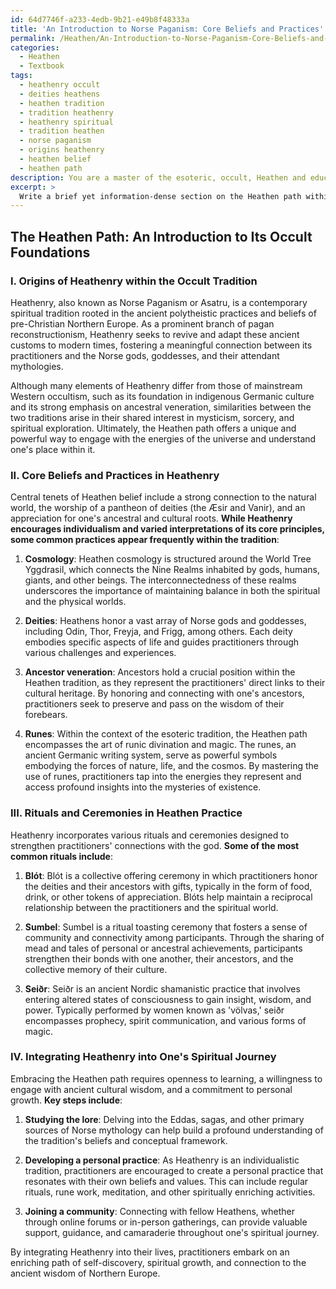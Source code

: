 ```yaml
---
id: 64d7746f-a233-4edb-9b21-e49b8f48333a
title: 'An Introduction to Norse Paganism: Core Beliefs and Practices'
permalink: /Heathen/An-Introduction-to-Norse-Paganism-Core-Beliefs-and-Practices/
categories:
  - Heathen
  - Textbook
tags:
  - heathenry occult
  - deities heathens
  - heathen tradition
  - tradition heathenry
  - heathenry spiritual
  - tradition heathen
  - norse paganism
  - origins heathenry
  - heathen belief
  - heathen path
description: You are a master of the esoteric, occult, Heathen and education, you have written many textbooks on the subject in ways that provide students with rich and deep understanding of the subject. You are being asked to write textbook-like sections on a topic and you do it with full context, explainability, and reliability in accuracy to the true facts of the topic at hand, in a textbook style that a student would easily be able to learn from, in a rich, engaging, and contextual way. Always include relevant context (such as formulas and history), related concepts, and in a way that someone can gain deep insights from.
excerpt: > 
  Write a brief yet information-dense section on the Heathen path within the domain of the occult, suitable for an introductory grimoire or lesson in this esoteric tradition. Include essential elements, such as its origins, core beliefs, practices, and rituals, as well as how one can integrate Heathenry into their spiritual journey.
---
```


## The Heathen Path: An Introduction to Its Occult Foundations

### I. Origins of Heathenry within the Occult Tradition

Heathenry, also known as Norse Paganism or Asatru, is a contemporary spiritual tradition rooted in the ancient polytheistic practices and beliefs of pre-Christian Northern Europe. As a prominent branch of pagan reconstructionism, Heathenry seeks to revive and adapt these ancient customs to modern times, fostering a meaningful connection between its practitioners and the Norse gods, goddesses, and their attendant mythologies.

Although many elements of Heathenry differ from those of mainstream Western occultism, such as its foundation in indigenous Germanic culture and its strong emphasis on ancestral veneration, similarities between the two traditions arise in their shared interest in mysticism, sorcery, and spiritual exploration. Ultimately, the Heathen path offers a unique and powerful way to engage with the energies of the universe and understand one's place within it.

### II. Core Beliefs and Practices in Heathenry

Central tenets of Heathen belief include a strong connection to the natural world, the worship of a pantheon of deities (the Æsir and Vanir), and an appreciation for one's ancestral and cultural roots. **While Heathenry encourages individualism and varied interpretations of its core principles, some common practices appear frequently within the tradition**:

1. ****Cosmology****: Heathen cosmology is structured around the World Tree Yggdrasil, which connects the Nine Realms inhabited by gods, humans, giants, and other beings. The interconnectedness of these realms underscores the importance of maintaining balance in both the spiritual and the physical worlds.

2. ****Deities****: Heathens honor a vast array of Norse gods and goddesses, including Odin, Thor, Freyja, and Frigg, among others. Each deity embodies specific aspects of life and guides practitioners through various challenges and experiences.

3. ****Ancestor veneration****: Ancestors hold a crucial position within the Heathen tradition, as they represent the practitioners' direct links to their cultural heritage. By honoring and connecting with one's ancestors, practitioners seek to preserve and pass on the wisdom of their forebears.

4. ****Runes****: Within the context of the esoteric tradition, the Heathen path encompasses the art of runic divination and magic. The runes, an ancient Germanic writing system, serve as powerful symbols embodying the forces of nature, life, and the cosmos. By mastering the use of runes, practitioners tap into the energies they represent and access profound insights into the mysteries of existence.

### III. Rituals and Ceremonies in Heathen Practice

Heathenry incorporates various rituals and ceremonies designed to strengthen practitioners' connections with the god. **Some of the most common rituals include**:

1. ****Blót****: Blót is a collective offering ceremony in which practitioners honor the deities and their ancestors with gifts, typically in the form of food, drink, or other tokens of appreciation. Blóts help maintain a reciprocal relationship between the practitioners and the spiritual world.

2. ****Sumbel****: Sumbel is a ritual toasting ceremony that fosters a sense of community and connectivity among participants. Through the sharing of mead and tales of personal or ancestral achievements, participants strengthen their bonds with one another, their ancestors, and the collective memory of their culture.

3. ****Seiðr****: Seiðr is an ancient Nordic shamanistic practice that involves entering altered states of consciousness to gain insight, wisdom, and power. Typically performed by women known as 'völvas,' seiðr encompasses prophecy, spirit communication, and various forms of magic.

### IV. Integrating Heathenry into One's Spiritual Journey

Embracing the Heathen path requires openness to learning, a willingness to engage with ancient cultural wisdom, and a commitment to personal growth. **Key steps include**:

1. ****Studying the lore****: Delving into the Eddas, sagas, and other primary sources of Norse mythology can help build a profound understanding of the tradition's beliefs and conceptual framework.

2. ****Developing a personal practice****: As Heathenry is an individualistic tradition, practitioners are encouraged to create a personal practice that resonates with their own beliefs and values. This can include regular rituals, rune work, meditation, and other spiritually enriching activities.

3. ****Joining a community****: Connecting with fellow Heathens, whether through online forums or in-person gatherings, can provide valuable support, guidance, and camaraderie throughout one's spiritual journey.

By integrating Heathenry into their lives, practitioners embark on an enriching path of self-discovery, spiritual growth, and connection to the ancient wisdom of Northern Europe.
